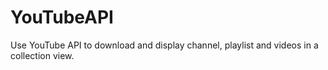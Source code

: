 # YouTubeAPI
Use YouTube API to download and display channel, playlist and videos in a collection view.
